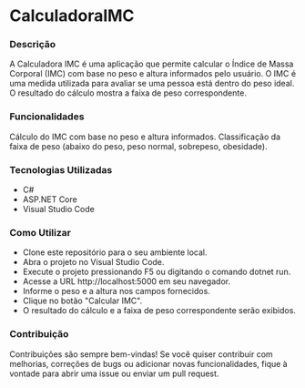 # CalculadoraIMC

### Descrição
A Calculadora IMC é uma aplicação que permite calcular o Índice de Massa Corporal (IMC) com base no peso e altura informados pelo usuário. O IMC é uma medida utilizada para avaliar se uma pessoa está dentro do peso ideal. O resultado do cálculo mostra a faixa de peso correspondente.

### Funcionalidades
Cálculo do IMC com base no peso e altura informados.
Classificação da faixa de peso (abaixo do peso, peso normal, sobrepeso, obesidade).

### Tecnologias Utilizadas
* C#
* ASP.NET Core
* Visual Studio Code


### Como Utilizar
* Clone este repositório para o seu ambiente local.
* Abra o projeto no Visual Studio Code.
* Execute o projeto pressionando F5 ou digitando o comando dotnet run.
* Acesse a URL http://localhost:5000 em seu navegador.
* Informe o peso e a altura nos campos fornecidos.
* Clique no botão "Calcular IMC".
* O resultado do cálculo e a faixa de peso correspondente serão exibidos.

### Contribuição
Contribuições são sempre bem-vindas! Se você quiser contribuir com melhorias, correções de bugs ou adicionar novas funcionalidades, fique à vontade para abrir uma issue ou enviar um pull request.
